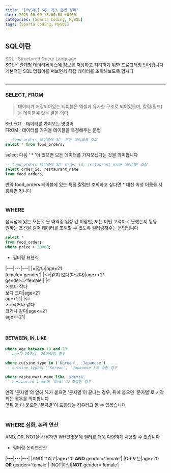 ```yaml
---
title: "[MySQL] SQL 기초 문법 정리"
date: 2025-06-09 18:00:00 +0900
categories: [Sparta Coding, MySQL]
tags: [Sparta Coding, MySQL]
---
```


## SQL이란
<span style="color:grey">SQL : Structured Query Language</span>   
SQL은 관계형 데이터베이스에 정보를 저장하고 처리하기 위한 프로그래밍 언어입니다   
기본적인 SQL 명령어를 써보면서 직접 데이터를 조회해보도록 합시다   
<br>
- - -

### SELECT, FROM
> 데이터가 저장되어있는 테이블은 엑셀과 유사한 구조로 되어있으며, 칼럼(필드)는 테이블에 있는 열을 의미   

SELECT : 데이터를 가져오는 명령어   
FROM : 데이터를 가져올 테이블을 특정해주는 문법   
   
```sql
-- food_orders 테이블에 있는 모든 데이터를 조회
select * from food_orders;
```
select 다음 ' * '이 있으면 모든 데이터를 가져오겠다는 것을 의미합니다   
   
```sql
-- food_orders 테이블에 있는 order_id, restaurant_name 데이터만 조회
select order_id, restaurant_name
from food_orders;
```
만약 food_orders 테이블에 있는 특정 칼럼만 조회하고 싶다면 * 대신 속성 이름을 사용하면 됩니다  
<br> 
   
### WHERE   
음식점에 있는 모든 주문 내역중 일정 값 이상만, 또는 어떤 고객이 주문했는지 등등   
원하는 조건을 걸어 데이터를 조회할 수 있도록 필터링해주는 문법입니다   

```sql
select *
from food_orders
where price > 30000;
```
   
* 필터링 표현식   
   
|---|---|---|
|=|같다|age=21<br>female='gender'|
|<>|같지 않다(다르다)|age<>21<br>gender<>'female'|
|< <br> >|보다 작다<br>보다 크다|age<21<br>age>21|
|<= <br> >=|작거나 같다<br>크거나 같다|age<=21 <br> age>=21|

<br> 
   
#### BETWEEN, IN, LIKE   
```sql
where age between 10 and 20
-- age가 10이상, 20이하일 경우
 
where cuisine_type in ('Korean', 'Japanese')
-- cuisine_type이 ('Korean', 'Japanese')에 속한 경우

where restaurant_name like '%Next%'
-- restaurant_name에 'Next'가 포함된 경우
```
   
만약 '문자열'의 앞에 %가 붙으면 '문자열'이 끝나는 경우, 뒤에 붙으면 '문자열'로 시작되는 경우를 의미합니다   
앞뒤 둘 다 붙으면 '문자열'이 포함되는 경우라고 볼 수 있겠습니다   
<br> 
   
### WHERE 심화, 논리 연산
AND, OR, NOT을 사용하면 WHERE문에 필터를 더욱 다양하게 사용할 수 있습니다   

* 필터링 논리연산산   

|---|---|---|
|AND|그리고|age>20 **AND** gender='female'|
|OR|또는|age>20 **OR** gender='female'|
|NOT|아닌|**NOT** gender='female'|
   
